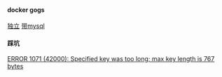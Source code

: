 #### docker gogs
[独立](https://blog.csdn.net/ai52011/article/details/77840814)
[带mysql](https://www.jianshu.com/p/64e9708c23e7)

#### 踩坑
[ERROR 1071 (42000): Specified key was too long; max key length is 767 bytes](https://blog.csdn.net/u010317005/article/details/52206120)

